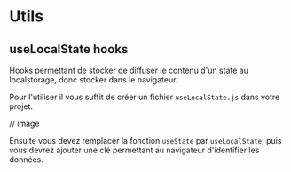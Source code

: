 # Utils

## useLocalState hooks

Hooks permettant de stocker de diffuser le contenu d'un state au localstorage, donc stocker dans le navigateur.

Pour l'utiliser il vous suffit de créer un fichier `useLocalState.js` dans votre projet.

// image

Ensuite vous devez remplacer la fonction `useState` par `useLocalState`, puis vous devrez ajouter une clé permettant au navigateur d'identifier les données.


